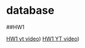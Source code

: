 # database
##HW1

[HW1 yt video](https://youtu.be/vwFA1Zo8GdY))
[HW1 YT video](https://youtu.be/vwFA1Zo8GdY))
